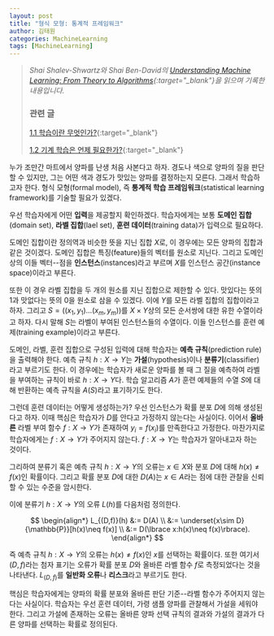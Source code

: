 ```yaml
---
layout: post
title: "형식 모형: 통계적 프레임워크"
author: 김태원
categories: MachineLearning
tags: [MachineLearning]
---
```


> *Shai Shalev-Shwartz와 Shai Ben-David의 [Understanding Machine Learning: From Theory to Algorithms](https://www.cs.huji.ac.il/~shais/UnderstandingMachineLearning/understanding-machine-learning-theory-algorithms.pdf){:target="_blank"}을 읽으며 기록한 내용입니다.*
>
> <h3>관련 글</h3>
>
> [1.1 학습이란 무엇인가?](https://pangmoo-ktw.github.io/pangmoo-KTW/uml0){:target="_blank"} 
>
> [1.2 기계 학습은 언제 필요한가?](https://pangmoo-ktw.github.io/pangmoo-KTW/uml02){:target="_blank"}

누가 조만간 마트에서 양파를 난생 처음 사본다고 하자.
경도나 색으로 양파의 질을 판단할 수 있지만, 그는 어떤 색과 경도가 맛있는 양파를 결정하는지 모른다. 
그래서 학습하고자 한다.
형식 모형(formal model), 즉 **통계적 학습 프레임워크**(statistical learning framework)를 기술할 필요가 있겠다. 

우선 학습자에게 어떤 **입력**을 제공할지 확인하겠다.
학습자에게는 보통 **도메인 집합**(domain set), **라벨 집합**(lael set), **훈련 데이터**(training data)가 입력으로 필요하다.

도메인 집합이란 정의역과 비슷한 뜻을 지닌 집합 $X$로, 이 경우에는 모든 양파의 집합과 같은 것이겠다.
도메인 집합은 특징(feature)들의 벡터를 원소로 지닌다.
그리고 도메인상의 이들 벡터--점을 **인스턴스**(instances)라고 부르며 $X$를 인스턴스 공간(instance space)이라고 부른다. 

또한 이 경우 라벨 집합을 두 개의 원소를 지닌 집합으로 제한할 수 있다. 
맛있다는 뜻의 $1$과 맛없다는 뜻의 $0$을 원소로 삼을 수 있겠다.
이에 $Y$를 모든 라벨 집합의 집합이라고 하자. 
그리고 $S=((x_1,y_1)\ldots(x_m,y_m))$를 $X\times Y$상의 모든 순서쌍에 대한 유한 수열이라고 하자. 
다시 말해 $S$는 라벨이 부여된 인스턴스들의 수열이다. 
이들 인스턴스를 훈련 예제(training example)이라고 부른다.

도메인, 라벨, 훈련 집합으로 구성된 입력에 대해 학습자는 **예측 규칙**(prediction rule)을 출력해야 한다.
예측 규칙 $h:X\rightarrow Y$는 **가설**(hypothesis)이나 **분류기**(classifier)라고 부르기도 한다. 
이 경우에는 학습자가 새로운 양파를 볼 때 그 질을 예측하여 라벨을 부여하는 규칙이 바로 $h:X\rightarrow Y$다. 
학습 알고리즘 $A$가 훈련 예제들의 수열 $S$에 대해 반환하는 예측 규칙을 $A(S)$라고 표기하기도 한다.

그런데 훈련 데이터는 어떻게 생성하는가?
우선 인스턴스가 확률 분포 $D$에 의해 생성된다고 하자.
이때 핵심은 학습자가 $D$를 안다고 가정하지 않는다는 사실이다.
이어서 **올바른** 라벨 부여 함수 $f:X\rightarrow Y$가 존재하여 $y_i=f(x_i)$를 만족한다고 가정한다. 
마찬가지로 학습자에게는 $f:X\rightarrow Y$가 주어지지 않는다.
$f:X\rightarrow Y$는 학습자가 알아내고자 하는 것이다. 

그리하여 분류기 혹은 예측 규칙 $h:X\rightarrow Y$의 오류는 $x\in X$와 분포 $D$에 대해 $h(x)\neq f(x)$인 확률이다. 
그리고 확률 분포 $D$에 대한 $D(A)$는 $x\in A$라는 점에 대한 관찰을 신뢰할 수 있는 수준을 암시한다.  

이에 분류기 $h:X\rightarrow Y$의 오류 $L(h)$를 다음처럼 정의한다.

$$
\begin{align*}
L_{(D,f)}(h) &:= D(A) \\
		&:= \underset{x\sim D}{\mathbb{P}}[h(x)\neq f(x)] \\
		&:= D(\lbrace x:h(x)\neq f(x)\rbrace).
\end{align*}
$$

즉 예측 규칙 $h:X\rightarrow Y$의 오류는 $h(x)\neq f(x)$인 $x$를 선택하는 확률이다. 
또한 여기서 $(D,f)$라는 첨자 표기는 오류가 확률 분포 $D$와 올바른 라벨 함수 $f$로 측정되었다는 것을 나타낸다. 
$L_{(D,f)}$를 **일반화 오류**나 **리스크**라고 부르기도 한다.

핵심은 학습자에게는 양파의 확률 분포와 올바른 판단 기준--라벨 함수가 주어지지 않는다는 사실이다.
학습자는 우선 훈련 데이터, 가령 샘플 양파를 관찰해서 가설을 세워야 한다.
그리고 가설에 존재하는 오류는 올바른 양파 선택 규칙의 결과와 가설의 결과가 다른 양파를 선택하는 확률로 정의된다.
